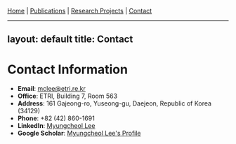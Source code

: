 [Home](index.md) | [Publications](publications.md) | [Research Projects](projects.md) | [Contact](contact.md)

---
layout: default
title: Contact
---

# Contact Information
- **Email**: mclee@etri.re.kr
- **Office**: ETRI, Building 7, Room 563
- **Address**: 161 Gajeong-ro, Yuseong-gu, Daejeon, Republic of Korea (34129)
- **Phone**: +82 (42) 860-1691
- **LinkedIn**: [Myungcheol Lee](https://linkedin.com/in/klesa)
- **Google Scholar**: [Myungcheol Lee's Profile](https://scholar.google.com/citations?user=Wwwyc0cAAAAJ&hl=ko)
